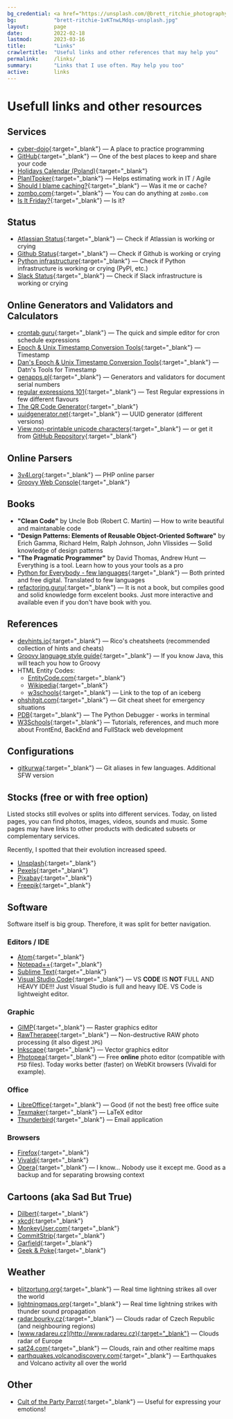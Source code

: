 ```yaml
---
bg_credential: <a href="https://unsplash.com/@brett_ritchie_photography?utm_source=unsplash&utm_medium=referral&utm_content=creditCopyText" target="_blank">Brett Ritchie</a> on <a href="https://unsplash.com/?utm_source=unsplash&utm_medium=referral&utm_content=creditCopyText" target="_blank">Unsplash</a>
bg:            "brett-ritchie-1vKTnwLMdqs-unsplash.jpg"
layout:        page
date:          2022-02-18
lastmod:       2023-03-16
title:         "Links"
crawlertitle:  "Useful links and other references that may help you"
permalink:     /links/
summary:       "Links that I use often. May help you too"
active:        links
---
```


# Usefull links and other resources

## Services

- [cyber-dojo](https://cyber-dojo.org){:target="_blank"} &mdash; A place to practice programming
- [GitHub](https://github.com/){:target="_blank"} &mdash; One of the best places to keep and share your code
- [Holidays Calendar (Poland)](https://www.kalendarzswiat.pl/kalendarz/){:target="_blank"}
- [PlanITpoker](https://www.planitpoker.com/){:target="_blank"} &mdash; Helps estimating work in IT / Agile
- [Should I blame caching?](https://shouldiblamecaching.com/){:target="_blank"} &mdash; Was it me or cache?
- [zombo.com](https://zombo.com){:target="_blank"} &mdash; You can do anything at `zombo.com`
- [Is It Friday?](https://is-it-friday.org/){:target="_blank"} &mdash; Is it?

## Status
- [Atlassian Status](https://status.atlassian.com/){:target="_blank"} &mdash; Check if Atlassian is working or crying
- [Github Status](https://www.githubstatus.com/){:target="_blank"} &mdash; Check if Github is working or crying
- [Python infrastructure](https://status.python.org/){:target="_blank"} &mdash; Check if Python infrastructure is working or crying (PyPI, etc.)
- [Slack Status](https://status.slack.com/){:target="_blank"} &mdash; Check if Slack infrastructure is working or crying

## Online Generators and Validators and Calculators

- [crontab guru](https://crontab.guru/){:target="_blank"} &mdash; The quick and simple editor for cron schedule expressions
- [Epoch & Unix Timestamp Conversion Tools](https://www.epochconverter.com/){:target="_blank"} &mdash; Timestamp
- [Dan's Epoch & Unix Timestamp Conversion Tools](https://www.unixtimestamp.com/){:target="_blank"} &mdash; Datn's Tools for Timestamp
- [genapps.pl](http://genapps.pl/){:target="_blank"} &mdash; Generators and validators for document serial numbers
- [regular expressions 101](https://regex101.com/){:target="_blank"} &mdash; Test Regular expressions in few different flavours
- [The QR Code Generator](https://www.the-qrcode-generator.com/){:target="_blank"}
- [uuidgenerator.net](https://www.uuidgenerator.net/){:target="_blank"} &mdash; UUID generator (different versions)
- [View non-printable unicode characters](https://www.soscisurvey.de/tools/view-chars.php){:target="_blank"} &mdash; or get it from [GitHub Repository](https://github.com/BurninLeo/see-non-printable-characters/){:target="_blank"}

## Online Parsers

- [3v4l.org](https://3v4l.org/){:target="_blank"} &mdash; PHP online parser
- [Groovy Web Console](https://groovyconsole.appspot.com/){:target="_blank"}

## Books

- **&quot;Clean Code&quot;** by Uncle Bob (Robert C. Martin) &mdash; How to write beautiful and maintanable code
- **&quot;Design Patterns: Elements of Reusable Object-Oriented Software&quot;** by Erich Gamma, Richard Helm, Ralph Johnson, John Vlissides &mdash; Solid knowledge of design patterns
- **&quot;The Pragmatic Programmer&quot;** by David Thomas, Andrew Hunt &mdash; Everything is a tool. Learn how to yous your tools as a pro
- [Python for Everybody - few languages](https://www.py4e.com/book){:target="_blank"} &mdash; Both printed and free digital. Translated to few languages
- [refactoring.guru](https://refactoring.guru/){:target="_blank"} &mdash; It is not a book, but compiles good and solid knowledge form excelent books. Just more interactive and available even if you don't have book with you.


## References

- [devhints.io](https://devhints.io/){:target="_blank"} &mdash; Rico's cheatsheets (recommended collection of hints and cheats)
- [Groovy language style guide](https://groovy-lang.org/style-guide.html){:target="_blank"} &mdash; If you know Java, this will teach you how to Groovy
- HTML Entity Codes:
  - [EntityCode.com](https://entitycode.com/){:target="_blank"}
  - [Wikipedia](https://en.wikipedia.org/wiki/List_of_XML_and_HTML_character_entity_references#Character_entity_references_in_HTML){:target="_blank"}
  - [w3schools](https://www.w3schools.com/charsets/ref_html_utf8.asp){:target="_blank"} &mdash; Link to the top of an iceberg
- [ohshitgit.com](https://ohshitgit.com/){:target="_blank"} &mdash; Git cheat sheet for emergency situations
- [PDB](https://docs.python.org/3/library/pdb.html){:target="_blank"} &mdash; The Python Debugger - works in terminal
- [W3Schools](https://www.w3schools.com/){:target="_blank"} &mdash; Tutorials, references, and much more about FrontEnd, BackEnd and FullStack web development

## Configurations

- [gitkurwa](https://github.com/jakubnabrdalik/gitkurwa){:target="_blank"} &mdash; Git aliases in few languages. Additional SFW version

## Stocks (free or with free option)

Listed stocks still evolves or splits into different services. Today, on listed pages, you can find photos, images,
videos, sounds and music. Some pages may have links to other products with dedicated subsets or complementary services.

Recently, I spotted that their evolution increased speed.

- [Unsplash](https://unsplash.com/){:target="_blank"}
- [Pexels](https://www.pexels.com){:target="_blank"}
- [Pixabay](https://pixabay.com){:target="_blank"}
- [Freepik](https://www.freepik.com/){:target="_blank"}

## Software

Software itself is big group. Therefore, it was split for better navigation.

### Editors / IDE

- [Atom](https://atom.io/){:target="_blank"}
- [Notepad++](https://notepad-plus-plus.org/){:target="_blank"}
- [Sublime Text](http://www.sublimetext.com/){:target="_blank"}
- [Visual Studio Code](https://code.visualstudio.com/){:target="_blank"} &mdash; VS **CODE** IS **NOT** FULL AND HEAVY IDE!!! Just Visual Studio is full and heavy IDE. VS Code is lightweight editor.

### Graphic

- [GIMP](https://www.gimp.org/){:target="_blank"} &mdash; Raster graphics editor
- [RawTherapee](https://rawtherapee.com/){:target="_blank"} &mdash; Non-destructive RAW photo processing (it also digest `JPG`)
- [Inkscape](https://inkscape.org){:target="_blank"} &mdash; Vector graphics editor
- [Photopea](https://www.photopea.com/){:target="_blank"} &mdash; Free **online** photo editor (compatible with `PSD` files). Today works better (faster) on WebKit browsers (Vivaldi for example).

### Office

- [LibreOffice](https://www.libreoffice.org/){:target="_blank"} &mdash; Good (if not the best) free office suite
- [Texmaker](https://www.xm1math.net/texmaker/){:target="_blank"} &mdash; LaTeX editor
- [Thunderbird](https://www.thunderbird.net/en-US/){:target="_blank"} &mdash; Email application

### Browsers

- [Firefox](https://www.mozilla.org/en-US/firefox/new/){:target="_blank"}
- [Vivaldi](https://vivaldi.com){:target="_blank"}
- [Opera](https://www.opera.com/){:target="_blank"} &mdash; I know&hellip; Nobody use it except me. Good as a backup and for separating browsing context

## Cartoons (aka Sad But True)

- [Dilbert](https://dilbert.com){:target="_blank"}
- [xkcd](https://xkcd.com){:target="_blank"}
- [MonkeyUser.com](https://www.monkeyuser.com){:target="_blank"}
- [CommitStrip](https://www.commitstrip.com){:target="_blank"}
- [Garfield](https://www.gocomics.com/garfield){:target="_blank"}
- [Geek & Poke](https://geek-and-poke.com){:target="_blank"}

## Weather

- [blitzortung.org](https://www.blitzortung.org){:target="_blank"} &mdash; Real time lightning strikes all over the world
- [lightningmaps.org](https://www.lightningmaps.org){:target="_blank"} &mdash; Real time lightning strikes with thunder sound propagation
- [radar.bourky.cz](https://radar.bourky.cz){:target="_blank"} &mdash; Clouds radar of Czech Republic (and neighbouring regions)
- [www.radareu.cz](http://www.radareu.cz){:target="_blank"} &mdash; Clouds radar of Europe
- [sat24.com](https://sat24.com/){:target="_blank"} &mdash; Clouds, rain and other realtime maps
- [earthquakes.volcanodiscovery.com](https://earthquakes.volcanodiscovery.com/){:target="_blank"} &mdash; Earthquakes and Volcano activity all over the world

## Other

- [Cult of the Party Parrot](https://cultofthepartyparrot.com/){:target="_blank"} &mdash; Useful for expressing your emotions!
